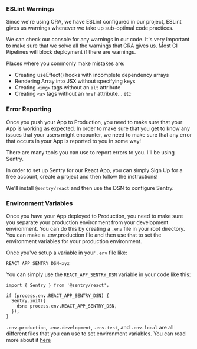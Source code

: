 ### ESLint Warnings

Since we're using CRA, we have ESLint configured in our project, ESLint gives us warnings whenever we take up sub-optimal code practices.

We can check our console for any warnings in our code. It's very important to make sure that we solve all the warnings that CRA gives us. Most CI Pipelines will block deployment if there are warnings.

Places where you commonly make mistakes are:
 - Creating useEffect() hooks with incomplete dependency arrays
 - Rendering Array into JSX without specifying keys
 - Creating `<img>` tags without an `alt` attribute
 - Creating `<a>` tags without an `href` attribute... etc

### Error Reporting

Once you push your App to Production, you need to make sure that your App is working as expected. In order to make sure that you get to know any issues that your users might encounter, we need to make sure that any error that occurs in your App is reported to you in some way!

There are many tools you can use to report errors to you. I'll be using Sentry.

In order to set up Sentry for our React App, you can simply Sign Up for a free account, create a project and then follow the instructions!

We'll install `@sentry/react` and then use the DSN to configure Sentry.

### Environment Variables

Once you have your App deployed to Production, you need to make sure you separate your production environment from your development environment. You can do this by creating a `.env` file in your root directory. You can make a .env.production file and then use that to set the environment variables for your production environment.

Once you've setup a variable in your `.env` file like:

```
REACT_APP_SENTRY_DSN=xyz
```

You can simply use the `REACT_APP_SENTRY_DSN` variable in your code like this:

```tsx
import { Sentry } from '@sentry/react';

if (process.env.REACT_APP_SENTRY_DSN) {
  Sentry.init({
    dsn: process.env.REACT_APP_SENTRY_DSN,
  });
}
```

`.env.production`, `.env.development`, `.env.test`, and `.env.local` are all different files that you can use to set environment variables. You can read more about it [here](https://create-react-app.dev/docs/adding-custom-environment-variables/)

